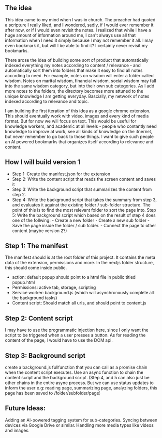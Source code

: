 ## The idea

This idea came to my mind when I was in church. The preacher had quoted a scripture I really liked, and I wondered, sadly, if I would ever remember it after now, or if I would even revisit the notes. I realized that while I have a huge amount of information around me, I can't always use all that information when I need it simply because I may not remember it all. I may even bookmark it, but will I be able to find it? I certainly never revisit my bookmarks.

There arose the idea of building some sort of product that automatically indexed everything my notes according to content / relevance - and automatically sort them into folders that make it easy to find all notes according to need. For example, notes on wisdom will enter a folder called wisdom. Notes on marital wisdom, financial wisdom, social wisdom may fall into the same wisdom category, but into their own sub categories. As I add more notes to the folders, the directory becomes more attuned to the unique knowledge I am getting everyday. Bascially, my network of notes indexed according to relevance and topic.

I am building the first iteration of this idea as a google chrome extension. This should eventually work with video, images and every kind of media format. But for now we will focus on text. This would be useful for knowledge workers, and academic at all levels - people who contantly need knowledge to improve at work, see all kinds of knowledge on the itnernet, but never remember to go back to those things. I want to give such people an AI powered bookmarks that organizes itself according to relevance and content.

## How I will build version 1

- Step 1: Create the manifest.json for the extension
- Step 2: Write the content script that reads the screen content and saves it
- Step 3: Write the background script that summarizes the content from step 2.
- Step 4: Write the background script that takes the summary from step 3, and evaluates it against the existing folder / sub-folder structure. The point of this is to find the most relevant folder to sort the page into.
  Step 5: Write the background script which based on the result of step 4 does one of the follwing: - Create a new folder - Create a new sub folder - Save the page inside the folder / sub folder. - Connect the page to other content (maybe version 2?)

## Step 1: The manifest

The manifest should is at the root folder of this project. It contains the meta data of the extension, permissions and more. In the nextjs folder structure, this should come inside public.

- action: default popup should point to a html file in public titled popup.html
- Permissions: active tab, storage, scripting
- Service worker: background.js (which will asynchronously complete all the background tasks)
- Content script: Should match all urls, and should point to content.js

## Step 2: Content script

I may have to use the programmatic injection here, since I only want the script to be triggered when a user presses a button. As for reading the content of the page, I would have to use the DOM api.

## Step 3: Background script

create a background.js fullfunction that you can call as a promise chain when the content script executes. Use an async function to chain the content script and the background script. (Step 4, and 5 can also just be other chains in the entire async process. But we can use status updates to inform the user e.g: reading page, summarizing page, analyzing folders, this page has been saved to /folder/subfolder/page)

## Future Ideas:

Adding an AI-powered tagging system for sub-categories.
Syncing between devices via Google Drive or similar.
Handling more media types like videos and images.
